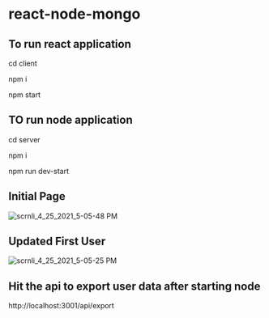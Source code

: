 # react-node-mongo

## To run react application 
cd client

npm i

npm start

## TO run node application
 cd server
 
 npm i
 
 npm run dev-start

## Initial Page 

![scrnli_4_25_2021_5-05-48 PM](https://user-images.githubusercontent.com/60089627/115991924-89555a00-a5e8-11eb-92a6-7958f6f81229.png)

## Updated First User

![scrnli_4_25_2021_5-05-25 PM](https://user-images.githubusercontent.com/60089627/115991925-8bb7b400-a5e8-11eb-99cd-11517776b66f.png)

## Hit the api to export user data after starting node
http://localhost:3001/api/export

